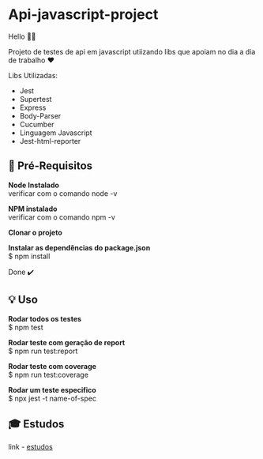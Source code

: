 # Api-javascript-project

Hello 👋🏻

Projeto de testes de api em javascript utiizando libs que apoiam no dia a dia de trabalho ❤️

Libs Utilizadas:

- Jest
- Supertest
- Express
- Body-Parser
- Cucumber
- Linguagem Javascript
- Jest-html-reporter


## 🎯 Pré-Requisitos

<b>Node Instalado </b></br> 
verificar com o comando node -v </br>

<b>NPM instalado </b></br>
verificar com o comando npm -v  </br>

<b>Clonar o projeto</b></br>

<b>Instalar as dependências do package.json </b> </br>
 $ npm install</br>
 
 Done ✔️



## 💡 Uso

<b>Rodar todos os testes</b></br>
$ npm test</br>

<b>Rodar teste com geração de report </b></br> 
$ npm run test:report </br>

<b>Rodar teste com coverage </b></br> 
$ npm run test:coverage </br>

<b>Rodar um teste especifico</b></br> 
$ npx jest -t name-of-spec </br>


## 🎓 Estudos 

link - [estudos](https://github.com/LucileneMartins/api-javascript-project/blob/main/MaterialEstudos.md)
